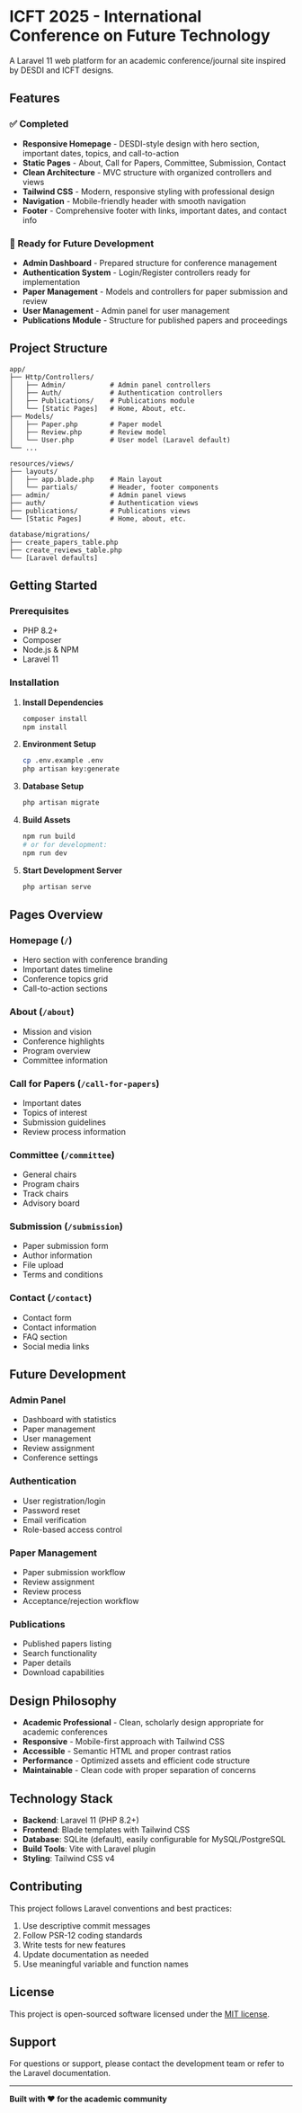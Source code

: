 # ICFT 2025 - International Conference on Future Technology

A Laravel 11 web platform for an academic conference/journal site inspired by DESDI and ICFT designs.

## Features

### ✅ Completed
- **Responsive Homepage** - DESDI-style design with hero section, important dates, topics, and call-to-action
- **Static Pages** - About, Call for Papers, Committee, Submission, Contact
- **Clean Architecture** - MVC structure with organized controllers and views
- **Tailwind CSS** - Modern, responsive styling with professional design
- **Navigation** - Mobile-friendly header with smooth navigation
- **Footer** - Comprehensive footer with links, important dates, and contact info

### 🚀 Ready for Future Development
- **Admin Dashboard** - Prepared structure for conference management
- **Authentication System** - Login/Register controllers ready for implementation
- **Paper Management** - Models and controllers for paper submission and review
- **User Management** - Admin panel for user management
- **Publications Module** - Structure for published papers and proceedings

## Project Structure

```
app/
├── Http/Controllers/
│   ├── Admin/           # Admin panel controllers
│   ├── Auth/            # Authentication controllers
│   ├── Publications/    # Publications module
│   └── [Static Pages]   # Home, About, etc.
├── Models/
│   ├── Paper.php        # Paper model
│   ├── Review.php       # Review model
│   └── User.php         # User model (Laravel default)
└── ...

resources/views/
├── layouts/
│   ├── app.blade.php    # Main layout
│   └── partials/        # Header, footer components
├── admin/               # Admin panel views
├── auth/                # Authentication views
├── publications/        # Publications views
└── [Static Pages]       # Home, about, etc.

database/migrations/
├── create_papers_table.php
├── create_reviews_table.php
└── [Laravel defaults]
```

## Getting Started

### Prerequisites
- PHP 8.2+
- Composer
- Node.js & NPM
- Laravel 11

### Installation

1. **Install Dependencies**
   ```bash
   composer install
   npm install
   ```

2. **Environment Setup**
   ```bash
   cp .env.example .env
   php artisan key:generate
   ```

3. **Database Setup**
   ```bash
   php artisan migrate
   ```

4. **Build Assets**
   ```bash
   npm run build
   # or for development:
   npm run dev
   ```

5. **Start Development Server**
   ```bash
   php artisan serve
   ```

## Pages Overview

### Homepage (`/`)
- Hero section with conference branding
- Important dates timeline
- Conference topics grid
- Call-to-action sections

### About (`/about`)
- Mission and vision
- Conference highlights
- Program overview
- Committee information

### Call for Papers (`/call-for-papers`)
- Important dates
- Topics of interest
- Submission guidelines
- Review process information

### Committee (`/committee`)
- General chairs
- Program chairs
- Track chairs
- Advisory board

### Submission (`/submission`)
- Paper submission form
- Author information
- File upload
- Terms and conditions

### Contact (`/contact`)
- Contact form
- Contact information
- FAQ section
- Social media links

## Future Development

### Admin Panel
- Dashboard with statistics
- Paper management
- User management
- Review assignment
- Conference settings

### Authentication
- User registration/login
- Password reset
- Email verification
- Role-based access control

### Paper Management
- Paper submission workflow
- Review assignment
- Review process
- Acceptance/rejection workflow

### Publications
- Published papers listing
- Search functionality
- Paper details
- Download capabilities

## Design Philosophy

- **Academic Professional** - Clean, scholarly design appropriate for academic conferences
- **Responsive** - Mobile-first approach with Tailwind CSS
- **Accessible** - Semantic HTML and proper contrast ratios
- **Performance** - Optimized assets and efficient code structure
- **Maintainable** - Clean code with proper separation of concerns

## Technology Stack

- **Backend**: Laravel 11 (PHP 8.2+)
- **Frontend**: Blade templates with Tailwind CSS
- **Database**: SQLite (default), easily configurable for MySQL/PostgreSQL
- **Build Tools**: Vite with Laravel plugin
- **Styling**: Tailwind CSS v4

## Contributing

This project follows Laravel conventions and best practices:

1. Use descriptive commit messages
2. Follow PSR-12 coding standards
3. Write tests for new features
4. Update documentation as needed
5. Use meaningful variable and function names

## License

This project is open-sourced software licensed under the [MIT license](https://opensource.org/licenses/MIT).

## Support

For questions or support, please contact the development team or refer to the Laravel documentation.

---

**Built with ❤️ for the academic community**
